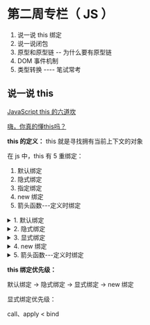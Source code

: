 # 第二周专栏（ JS ）

1. 说一说 this 绑定
2. 说一说闭包
3. 原型和原型链  --  为什么要有原型链
4. DOM 事件机制
5. 类型转换   ----    笔试常考


## 说一说 this

[JavaScript this 的六道坎](https://blog.crimx.com/2016/05/12/understanding-this/)

[嗨，你真的懂this吗？](https://juejin.im/post/5c96d0c751882511c832ff7b)


**this 的定义：** this 就是寻找拥有当前上下文的对象

在 js 中，this 有 5 重绑定：

1. 默认绑定
2. 隐式绑定
3. 指定绑定
4. new 绑定
5. 箭头函数---定义时绑定

<details>
<summary>1. 默认绑定</summary>

在全局作用域或函数内部 直接调用 函数时，在浏览器环境，此函数 内部的 this 指向 全局对象（window）

```js
function sayHi(){
    console.log('Hello,', this.name);
}
var name = 'window';
sayHi();      //  Hello,window

// 测试二
function sayHi(){
    console.log('Hello,', this.name);
}
function a(){
    var name = "a"
    sayHi()
}
var name = "window"

a()     // Hello,window
```

**注意：**在 node 环境中，var 定义的变量不会挂载到 global，只能自己挂载

</details>

<details>
<summary>2. 隐式绑定</summary>

函数的调用是在某个对象上触发的，调用位置上存在上下文对象，this 就指向该对象。

```js
function sayHi(){
    console.log('Hello,', this.name);
}
var person = {
    name: 'YvetteLau',
    sayHi: sayHi
}
var name = 'Wiliam';
person.sayHi();  // Hello,YvetteLau
```

### **注意点一：** 链式调用时，只有最后一层会影响到调用的位置

```js
function sayHi(){
    console.log('Hello,', this.name);
}
var person2 = {
    name: 'Christina',
    sayHi: sayHi
}
var person1 = {
    name: 'YvetteLau',
    friend: person2
}
person1.friend.sayHi();
```

答案：`Hello,YvetteLau`,可见，this 绑定到最后一层的上下文上

### **注意点二：** 取出绑定函数，解绑或改绑
```js
function sayHi(){
    console.log('Hello,', this.name);
}
var person = {
    name: 'YvetteLau',
    sayHi: sayHi
}
var name = 'Wiliam';
var Hi = person.sayHi;
Hi();   
```

答案：`Hello,Wiliam` , 函数上下文被改绑到 window 上了

</details>

<details>
<summary>3. 显式绑定</summary>

可以使用 `call`, `apply`, `bind` 进行函数 `this` 的显式绑定

案例：
```js
function sayHi(){
    console.log('Hello,', this.name);
}
var person = {
    name: 'YvetteLau',
    sayHi: sayHi
}
var name = 'Wiliam';
var Hi = person.sayHi;
Hi.call(person); //Hi.apply(person)
```
结果为: Hello, YvetteLau. 因为使用硬绑定明确将this绑定在了person上。

**使用显式绑定依然需要注意点的点：**

使用显式绑定，虽然当前函数 this 是绑定了，但是，函数内部的函数执行时，this 不会指向当前函数，依然需要将内部的函数 this 绑定到当前 this，这样就拥有了共同绑定的 this

```js
function sayHi(){
    console.log('Hello,', this.name);
}
var person = {
    name: 'YvetteLau',
    sayHi: sayHi
}
var name = 'Wiliam';
var Hi = function(fn) {
    // 函数内部的 this 为默认绑定
    fn();
}
Hi.call(person, person.sayHi);   // Hello, Wiliam
```

```js
function sayHi(){
    console.log('Hello,', this.name);
}
var person = {
    name: 'YvetteLau',
    sayHi: sayHi
}
var name = 'Wiliam';
var Hi = function(fn) {
    // this 为当前绑定的 this 上下文
    fn.call(this);
}
Hi.call(person, person.sayHi);   // Hello, YvetteLau

```
</details>

<details>
<summary>4. new 绑定</summary>

new 会强制改变函数的 this 到一个空对象上，他的强制性比 显示绑定更强。

```js
function sayHi(name){
    this.name = name;
	
}
var Hi = new sayHi('Yevtte');
console.log('Hello,', Hi.name);
```

</details>

<details>
<summary>5. 箭头函数---定义时绑定</summary>

箭头函数有以下特点：
1. 函数体内的 this 对象，继承的是外层代码块的 this（重点：外层代码块），在定义时就确定了 this
2. 不可以使用 new 命令，因为函数上没有 [[constract]] 属性
3. 没有 arguments 对象
4. 不能使用 call，bind，apply 改变 this 指向

```js
var obj = {
    hi: function(){
        console.log(this);
        return ()=>{
            console.log(this);
        }
    },
    sayHi: function(){
        return function() {
            console.log(this);
            return ()=>{
                console.log(this);
            }
        }
    },
    say: ()=>{
        console.log(this);
    }
}
let hi = obj.hi();  //输出obj对象
hi();               //输出obj对象
let sayHi = obj.sayHi();
let fun1 = sayHi(); //输出window
fun1();             //输出window
obj.say();          //输出window
```

</details>

**this 绑定优先级：**

默认绑定 -> 隐式绑定 -> 显式绑定 -> new 绑定

显式绑定优先级：

call、apply < bind


